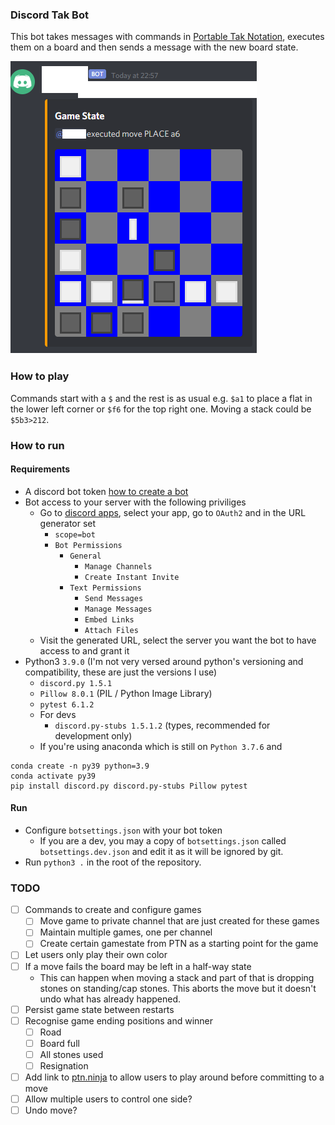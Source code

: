 ### Discord Tak Bot
This bot takes messages with commands in [Portable Tak Notation](https://ustak.org/portable-tak-notation/), executes them on a board and then sends a message with the new board state.

![Screenshot](readme/screenshot.png)

### How to play
Commands start with a `$` and the rest is as usual e.g. `$a1` to place a flat in the lower left corner or `$f6` for the top right one.
Moving a stack could be `$5b3>212`.


### How to run
#### Requirements
- A discord bot token [how to create a bot](https://discordpy.readthedocs.io/en/latest/discord.html)
- Bot access to your server with the following priviliges
  - Go to [discord apps](https://discord.com/developers/applications), select your app, go to `OAuth2` and in the URL generator set
    - `scope=bot`
    - `Bot Permissions`
      - `General`
        - `Manage Channels`
        - `Create Instant Invite`
      - `Text Permissions`
        - `Send Messages`
        - `Manage Messages`
        - `Embed Links`
        - `Attach Files`
  - Visit the generated URL, select the server you want the bot to have access to and grant it
- Python3 `3.9.0` (I'm not very versed around python's versioning and compatibility, these are just the versions I use)
  - `discord.py 1.5.1`
  - `Pillow 8.0.1` (PIL / Python Image Library)
  - `pytest 6.1.2`
  - For devs
    - `discord.py-stubs 1.5.1.2` (types, recommended for development only)
  - If you're using anaconda which is still on `Python 3.7.6` and
```
conda create -n py39 python=3.9
conda activate py39
pip install discord.py discord.py-stubs Pillow pytest
```

#### Run
- Configure `botsettings.json` with your bot token
  - If you are a dev, you may a copy of `botsettings.json` called `botsettings.dev.json` and edit it as it will be ignored by git.
- Run `python3 .` in the root of the repository.

### TODO
- [ ] Commands to create and configure games
  - [ ] Move game to private channel that are just created for these games
  - [ ] Maintain multiple games, one per channel
  - [ ] Create certain gamestate from PTN as a starting point for the game
- [ ] Let users only play their own color
- [ ] If a move fails the board may be left in a half-way state
  - This can happen when moving a stack and part of that is dropping stones on standing/cap stones. This aborts the move but it doesn't undo what has already happened.
- [ ] Persist game state between restarts
- [ ] Recognise game ending positions and winner
  - [ ] Road
  - [ ] Board full
  - [ ] All stones used
  - [ ] Resignation
- [ ] Add link to [ptn.ninja](https://ptn.ninja/) to allow users to play around before committing to a move
- [ ] Allow multiple users to control one side?
- [ ] Undo move?
